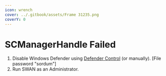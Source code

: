 ```yaml
---
icon: wrench
cover: ../.gitbook/assets/Frame 31235.png
coverY: 0
---
```


# SCManagerHandle Failed

1. Disable Windows Defender using [Defender Control](https://www.sordum.org/9480/defender-control-v2-1/) (or manually). \[File password "sordum"]
2. Run SWAN as an Administrator.
